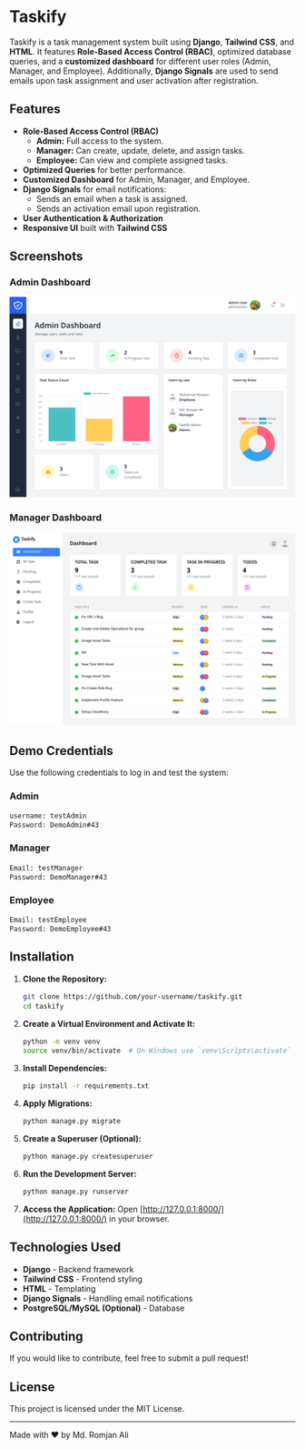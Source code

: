 # Taskify

Taskify is a task management system built using **Django**, **Tailwind CSS**, and **HTML**. It features **Role-Based Access Control (RBAC)**, optimized database queries, and a **customized dashboard** for different user roles (Admin, Manager, and Employee). Additionally, **Django Signals** are used to send emails upon task assignment and user activation after registration.

## Features

- **Role-Based Access Control (RBAC)**
  - **Admin:** Full access to the system.
  - **Manager:** Can create, update, delete, and assign tasks.
  - **Employee:** Can view and complete assigned tasks.
- **Optimized Queries** for better performance.
- **Customized Dashboard** for Admin, Manager, and Employee.
- **Django Signals** for email notifications:
  - Sends an email when a task is assigned.
  - Sends an activation email upon registration.
- **User Authentication & Authorization**
- **Responsive UI** built with **Tailwind CSS**

## Screenshots

### Admin Dashboard

![Admin Dashboard](screenshots/admin-dashboard.png)

### Manager Dashboard

![Manager Dashboard](screenshots/manager-dashboard.png)

## Demo Credentials

Use the following credentials to log in and test the system:

### Admin

```plaintext
username: testAdmin
Password: DemoAdmin#43
```

### Manager

```plaintext
Email: testManager
Password: DemoManager#43
```

### Employee

```plaintext
Email: testEmployee
Password: DemoEmployee#43
```

## Installation

1. **Clone the Repository:**
   ```bash
   git clone https://github.com/your-username/taskify.git
   cd taskify
   ```
2. **Create a Virtual Environment and Activate It:**
   ```bash
   python -m venv venv
   source venv/bin/activate  # On Windows use `venv\Scripts\activate`
   ```
3. **Install Dependencies:**
   ```bash
   pip install -r requirements.txt
   ```
4. **Apply Migrations:**
   ```bash
   python manage.py migrate
   ```
5. **Create a Superuser (Optional):**
   ```bash
   python manage.py createsuperuser
   ```
6. **Run the Development Server:**
   ```bash
   python manage.py runserver
   ```
7. **Access the Application:**
   Open [http://127.0.0.1:8000/](http://127.0.0.1:8000/) in your browser.

## Technologies Used

- **Django** - Backend framework
- **Tailwind CSS** - Frontend styling
- **HTML** - Templating
- **Django Signals** - Handling email notifications
- **PostgreSQL/MySQL (Optional)** - Database

## Contributing

If you would like to contribute, feel free to submit a pull request!

## License

This project is licensed under the MIT License.

---

Made with ❤️ by Md. Romjan Ali
